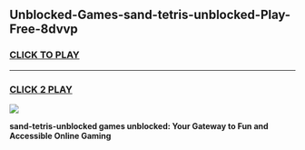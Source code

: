 
## Unblocked-Games-sand-tetris-unblocked-Play-Free-8dvvp
<h3>
<a href="https://premium76.site?title=sand-tetris-unblocked&ref=10A">CLICK TO PLAY</a></h3>
<hr>

<h3>
<a href="https://premium76.site?title=sand-tetris-unblocked&ref=10A">CLICK 2 PLAY</a>
  
</h3>

<a href="https://premium76.site?title=sand-tetris-unblocked&ref=10A"><img src="https://clearcache.store/games.png"></a>


**sand-tetris-unblocked games unblocked: Your Gateway to Fun and Accessible Online Gaming**
